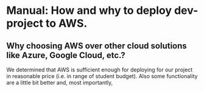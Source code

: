 # Manual: How and why to deploy dev-project to AWS. 

## Why choosing AWS over other cloud solutions like Azure, Google Cloud, etc.?
We determined that AWS is sufficient enough for deploying for our project
in reasonable price (i.e. in range of student budget). Also some functionality
are a little bit better and, most importantly, 
